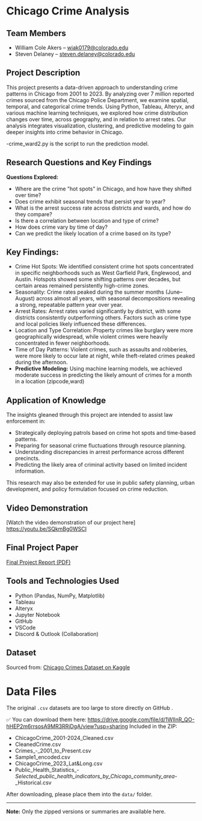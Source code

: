 # Chicago Crime Analysis

## Team Members
- William Cole Akers – wiak0179@colorado.edu  
- Steven Delaney – steven.delaney@colorado.edu  

## Project Description
This project presents a data-driven approach to understanding crime patterns in Chicago from 2001 to 2023. By analyzing over 7 million reported crimes sourced from the Chicago Police Department, we examine spatial, temporal, and categorical crime trends. 
Using Python, Tableau, Alteryx, and various machine learning techniques, we explored how crime distribution changes over time, across geography, and in relation to arrest rates. Our analysis integrates visualization, clustering, and predictive modeling to gain deeper insights into crime behavior in Chicago.

-crime_ward2.py is the script to run the prediction model.

## Research Questions and Key Findings
**Questions Explored:**
- Where are the crime "hot spots" in Chicago, and how have they shifted over time?
- Does crime exhibit seasonal trends that persist year to year?
- What is the arrest success rate across districts and wards, and how do they compare?
- Is there a correlation between location and type of crime?
- How does crime vary by time of day?
- Can we predict the likely location of a crime based on its type?


## Key Findings:
- Crime Hot Spots: We identified consistent crime hot spots concentrated in specific neighborhoods such as West Garfield Park, Englewood, and Austin. Hotspots showed some shifting patterns over decades, but certain areas remained persistently high-crime zones.
- Seasonality: Crime rates peaked during the summer months (June–August) across almost all years, with seasonal decompositions revealing a strong, repeatable pattern year over year.
- Arrest Rates: Arrest rates varied significantly by district, with some districts consistently outperforming others. Factors such as crime type and local policies likely influenced these differences.
- Location and Type Correlation: Property crimes like burglary were more geographically widespread, while violent crimes were heavily concentrated in fewer neighborhoods.
- Time of Day Patterns: Violent crimes, such as assaults and robberies, were more likely to occur late at night, while theft-related crimes peaked during the afternoon.
- **Predictive Modeling:** Using machine learning models, we achieved moderate success in predicting the likely amount of crimes for a month in a location (zipcode,ward)

  
## Application of Knowledge
The insights gleaned through this project are intended to assist law enforcement in:
- Strategically deploying patrols based on crime hot spots and time-based patterns.
- Preparing for seasonal crime fluctuations through resource planning.
- Understanding discrepancies in arrest performance across different precincts.
- Predicting the likely area of criminal activity based on limited incident information.

This research may also be extended for use in public safety planning, urban development, and policy formulation focused on crime reduction.

## Video Demonstration
[Watch the video demonstration of our project here]
https://youtu.be/SQkmBg0WSCI

## Final Project Paper
[Final Project Report (PDF)](Group5_ChicagoCrimeAnalysis_Part4.pdf)


## Tools and Technologies Used
- Python (Pandas, NumPy, Matplotlib)
- Tableau
- Alteryx
- Jupyter Notebook
- GitHub
- VSCode
- Discord & Outlook (Collaboration)

## Dataset
Sourced from: [Chicago Crimes Dataset on Kaggle](https://www.kaggle.com/datasets/utkarshx27/crimes-2001-to-present)

# Data Files

The original `.csv` datasets are too large to store directly on GitHub .

✅ You can download them here:
https://drive.google.com/file/d/1WIlnR_QO-hHEP2m6rrsosA9MR3RRjDgA/view?usp=sharing
Included in the ZIP:

- ChicagoCrime_2001-2024_Cleaned.csv
- CleanedCrime.csv
- Crimes_-_2001_to_Present.csv
- Sample1_encoded.csv
- ChicagoCrime_2023_Lat&Long.csv
- Public_Health_Statistics_-_Selected_public_health_indicators_by_Chicago_community_area_-_Historical.csv

After downloading, please place them into the `data/` folder.

---

**Note:** Only the zipped versions or summaries are available here.



